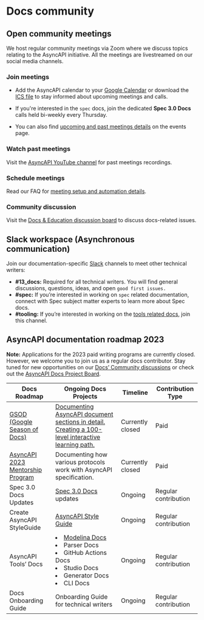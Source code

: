 # Docs community
## Open community meetings
We host regular community meetings via Zoom where we discuss topics relating to the AsyncAPI initiative. All the meetings are livestreamed on our social media channels.

### Join meetings
- Add the AsyncAPI calendar to your [Google Calendar](https://calendar.google.com/calendar/u/3?cid=Y19xOXRzZWlnbG9tZHNqNm5qdWh2YnB0czExY0Bncm91cC5jYWxlbmRhci5nb29nbGUuY29t) or download the [ICS file](https://calendar.google.com/calendar/ical/c_q9tseiglomdsj6njuhvbpts11c%40group.calendar.google.com/public/basic.ics) to stay informed about upcoming meetings and calls.

- If you're interested in the `spec` docs, join the dedicated **Spec 3.0 Docs** calls held bi-weekly every Thursday. 

- You can also find [upcoming and past meetings details](https://www.asyncapi.com/community/events) on the events page. 

### Watch past meetings

Visit the [AsyncAPI YouTube channel](https://www.youtube.com/AsyncAPI) for past meetings recordings.

### Schedule meetings

Read our FAQ for [meeting setup and automation details](https://github.com/asyncapi/community/blob/master/MEETINGS_ORGANIZATION.md).

### Community discussion
Visit the [Docs & Education discussion board](https://github.com/orgs/asyncapi/discussions/categories/docs-education) to discuss docs-related issues.

## Slack workspace (Asynchronous communication)

Join our documentation-specific [Slack](https://www.asyncapi.com/slack-invite) channels to meet other technical writers:

- **#13_docs:** Required for all technical writers. You will find general discussions, questions, ideas, and open `good first issues.`
- **#spec:** If you’re interested in working on `spec` related documentation, connect with Spec subject matter experts to learn more about Spec docs.
- **#tooling:** If you’re interested in working on the [tools related docs](https://www.asyncapi.com/docs/tools), join this channel.



## AsyncAPI documentation roadmap 2023

**Note:** Applications for the 2023 paid writing programs are currently closed. However, we welcome you to join us as a regular docs contributor. Stay tuned for new opportunities on our [Docs’ Community discussions](https://github.com/orgs/asyncapi/discussions/categories/docs-education) or check out the [AsyncAPI Docs Project Board](https://github.com/orgs/asyncapi/projects/12).

| Docs Roadmap | Ongoing Docs Projects | Timeline | Contribution Type |
|--------------|-----------------------|----------|---------------------|
| [GSOD (Google Season of Docs)](https://developers.google.com/season-of-docs/docs/timeline) | [Documenting AsyncAPI document sections in detail. Creating a 100-level interactive learning path.](https://github.com/asyncapi/website/issues/1507) | Currently closed | Paid |
| [AsyncAPI 2023 Mentorship Program](https://github.com/orgs/asyncapi/discussions/689) | Documenting how various protocols work with AsyncAPI specification. | Currently closed | Paid |
| Spec 3.0 Docs Updates | [Spec 3.0 Docs](https://github.com/asyncapi/website/issues/1433) updates | Ongoing | Regular contribution |
| Create AsyncAPI StyleGuide | [AsyncAPI Style Guide](https://github.com/asyncapi/website/issues/1240) | Ongoing | Regular contribution |
| AsyncAPI Tools’ Docs | <li>[Modelina Docs](https://github.com/asyncapi/modelina/tree/master/docs) </li>  <li>Parser Docs </li> <li>GitHub Actions Docs</li> <li>Studio Docs</li> <li>Generator Docs</li> <li>CLI Docs</li> | Ongoing | Regular contribution |
| Docs Onboarding Guide | Onboarding Guide for technical writers | Ongoing | Regular contribution |
